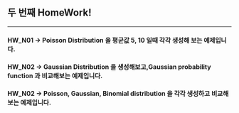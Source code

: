 ## 두 번째 HomeWork!  
---
#### HW_N01 -> Poisson Distribution 을 평균값 5, 10 일때 각각 생성해 보는 예제입니다.  
#### HW_N02 -> Gaussian Distribution 을 생성해보고,Gaussian probability function 과 비교해보는 예제입니다.  
#### HW_N02 -> Poisson, Gaussian, Binomial distribution 을 각각 생성하고 비교해보는 예제입니다.  


